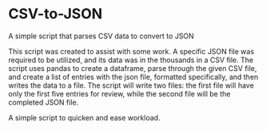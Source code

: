 # CSV-to-JSON
A simple script that parses CSV data to convert to JSON

This script was created to assist with some work. A specific JSON file was required to be utilized, and its data was in the thousands in a CSV file. The script uses pandas to create a dataframe, parse through the given CSV file, and create a list of entries with the json file, formatted specifically, and then writes the data to a file. The script will write two files: the first file will have only the first five entries for review, while the second file will be the completed JSON file.

A simple script to quicken and ease workload.
